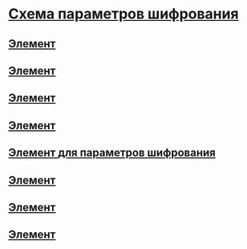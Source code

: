 # [Схема параметров шифрования](index.md)
## [<cryptoClasses> Элемент](cryptoclasses-element.md)
## [<cryptoClass> Элемент](cryptoclass-element.md)
## [<cryptographySettings> Элемент](cryptographysettings-element.md)
## [<cryptoNameMapping> Элемент](cryptonamemapping-element.md)
## [Элемент <mscorlib> для параметров шифрования](mscorlib-element-for-cryptography-settings.md)
## [<nameEntry> Элемент](nameentry-element.md)
## [<oidEntry> Элемент](oidentry-element.md)
## [<oidMap> Элемент](oidmap-element.md)
